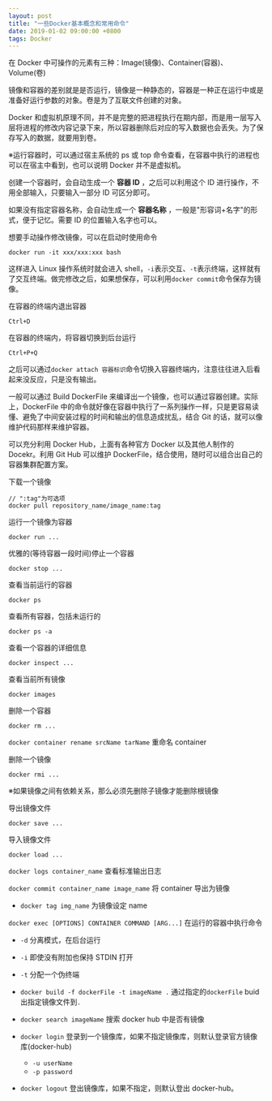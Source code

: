 ```yaml
---
layout: post
title: "一些Docker基本概念和常用命令"
date: 2019-01-02 09:00:00 +0800
tags: Docker
---
```


在 Docker 中可操作的元素有三种：Image(镜像)、Container(容器)、Volume(卷)

镜像和容器的差别就是是否运行，镜像是一种静态的，容器是一种正在运行中或是准备好运行参数的对象。卷是为了互联文件创建的对象。

Docker 和虚拟机原理不同，并不是完整的把进程执行在期内部，而是用一层写入层将进程的修改内容记录下来，所以容器删除后对应的写入数据也会丢失。为了保存写入的数据，就要用到卷。

※运行容器时，可以通过宿主系统的 ps 或 top 命令查看，在容器中执行的进程也可以在宿主中看到，也可以说明 Docker 并不是虚拟机。

创建一个容器时，会自动生成一个 **容器 ID** ，之后可以利用这个 ID 进行操作，不用全部输入，只要输入一部分 ID 可区分即可。

如果没有指定容器名称，会自动生成一个 **容器名称** ，一般是"形容词+名字"的形式，便于记忆。需要 ID 的位置输入名字也可以。

想要手动操作修改镜像，可以在启动时使用命令

```
docker run -it xxx/xxx:xxx bash
```

这样进入 Linux 操作系统时就会进入 shell，`-i`表示交互、`-t`表示终端，这样就有了交互终端。做完修改之后，如果想保存，可以利用`docker commit`命令保存为镜像。

在容器的终端内退出容器

```
Ctrl+D
```

在容器的终端内，将容器切换到后台运行

```
Ctrl+P+Q
```

之后可以通过`docker attach 容器标识`命令切换入容器终端内，注意往往进入后看起来没反应，只是没有输出。

一般可以通过 Build DockerFile 来编译出一个镜像，也可以通过容器创建。实际上，DockerFile 中的命令就好像在容器中执行了一系列操作一样，只是更容易读懂、避免了中间安装过程的时间和输出的信息造成扰乱，结合 Git 的话，就可以像维护代码那样来维护容器。

可以充分利用 Docker Hub，上面有各种官方 Docker 以及其他人制作的 Docekr。利用 Git Hub 可以维护 DockerFile，结合使用，随时可以组合出自己的容器集群配置方案。

下载一个镜像

```
// ":tag"为可选项
docker pull repository_name/image_name:tag
```

运行一个镜像为容器

```
docker run ...
```

优雅的(等待容器一段时间)停止一个容器

```
docker stop ...
```

查看当前运行的容器

```
docker ps
```

查看所有容器，包括未运行的

```
docker ps -a
```

查看一个容器的详细信息

```
docker inspect ...
```

查看当前所有镜像

```
docker images
```

删除一个容器

```
docker rm ...
```

`docker container rename srcName tarName` 重命名 container

删除一个镜像

```
docker rmi ...
```

※如果镜像之间有依赖关系，那么必须先删除子镜像才能删除根镜像

导出镜像文件

```
docker save ...
```

导入镜像文件

```
docker load ...
```

`docker logs container_name`
查看标准输出日志

`docker commit container_name image_name`
将 container 导出为镜像

- `docker tag img_name`
  为镜像设定 name

`docker exec [OPTIONS] CONTAINER COMMAND [ARG...]`
在运行的容器中执行命令

- `-d` 分离模式，在后台运行
- `-i` 即使没有附加也保持 STDIN 打开
- `-t` 分配一个伪终端

- `docker build -f dockerFile -t imageName .`
  通过指定的`dockerFile` buid 出指定镜像文件到`.`

- `docker search imageName`
  搜索 docker hub 中是否有镜像

- `docker login`
  登录到一个镜像库，如果不指定镜像库，则默认登录官方镜像库(docker-hub)

  - `-u userName`
  - `-p password`

- `docker logout`
  登出镜像库，如果不指定，则默认登出 docker-hub。
